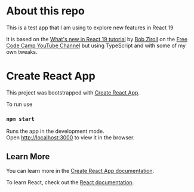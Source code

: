 # About this repo

This is a test app that I am using to explore new features in React 19

It is based on the [What's new in React 19 tutorial](https://www.youtube.com/watch?v=81uAxzeyL2I) by [Bob Ziroll](https://bsky.app/profile/bobziroll.bsky.social) on the [Free Code Camp YouTube Channel](https://www.youtube.com/@freecodecamp) but using TypeScript and with some of my own tweaks.

# Create React App

This project was bootstrapped with [Create React App](https://github.com/facebook/create-react-app).

To run use

### `npm start`

Runs the app in the development mode.\
Open [http://localhost:3000](http://localhost:3000) to view it in the browser.

## Learn More

You can learn more in the [Create React App documentation](https://facebook.github.io/create-react-app/docs/getting-started).

To learn React, check out the [React documentation](https://reactjs.org/).
